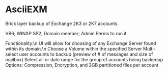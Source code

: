 AsciiEXM
========

Brick layer backup of Exchange 2K3 or 2K7 accounts.  

VB6; WINXP SP2; Domain member; Admin Perms to run it.

Functionality:\n
UI will allow for choosing of any Exchange Server found within its domain.\n
Choose a Volume within the specified Server
Multi-select user accounts to backup (preview of # of messages and size of mailbox)
Select all or date range for the group of accounts being backedup
Options: Compression, Encryption, and 2GB partitioned files per account 
